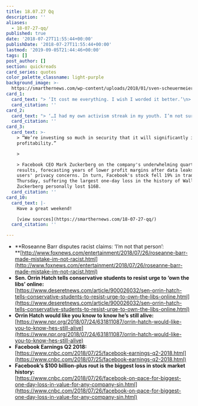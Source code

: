 ```yaml
---
title: 18.07.27 Qq
description: ''
aliases:
  - 18-07-27-qq/
published: true
date: '2018-07-27T11:55:44+00:00'
publishDate: '2018-07-27T11:55:44+00:00'
lastmod: '2019-09-05T21:44:46+00:00'
tags: []
post_author: []
section: quickreads
card_series: quotes
color_palette_classname: light-purple
background_image: >-
  https://smarthernews.com/wp-content/uploads/2018/01/sven-scheuermeier-106767-360x360.jpg
card_1:
  card_text: "> ‘It cost me everything. I wish I worded it better.’\n> \n> Roseanne Barr in her first TV interview after her ABC sitcom was canceled following a racist tweet. In May, Barr tweeted that former Obama official Valerie Jarrett, who is black, was the product if the muslim brotherhood & planet of the apes had a baby. Barr apologized & reiterated she is not a bigot."
  card_citation: ''
card_2:
  card_text: "> ‘…I had my own activism streak in my youth. I’m not sure if you’ve heard of the Boston Tea Party, but it was a real game changer.’\n> \n> Sen. Orrin Hatch (R-UT), 84, speaking to high school students at a leadership summit. The joke comes just days after he tweeted his Google profile reported he died last year. Hatch, who is set to retire this year, is the 3rd oldest current Senator behind Dianne Feinstein (D-CA) & Chuck Grassley (R-IA)."
  card_citation: ''
card_3:
  card_text: >-
    > “We’re investing so much in security that it will significantly impact our
    profitability.”

    > 

    > Facebook CEO Mark Zuckerberg on the company's underwhelming quarterly
    results, forecasting years of lower profit margins after data leaks and
    users' privacy concerns. In turn, Facebook's stock fell 19% in trading
    Thursday, suffering the largest one-day loss in the history of Wall Street.
    Zuckerberg personally lost $16B.
  card_citation: ''
card_10:
  card_text: |-
    Have a great weekend!

    [view sources](https://smarthernews.com/18-07-27-qq/)
  card_citation: ''

---
```

*   **Roseanne Barr disputes racist claims: ‘I’m not that person’:  
    **[http://www.foxnews.com/entertainment/2018/07/26/roseanne-barr-made-mistake-im-not-racist.html](http://www.foxnews.com/entertainment/2018/07/26/roseanne-barr-made-mistake-im-not-racist.html)
*   **Sen. Orrin Hatch tells conservative students to resist urge to ‘own the libs’ online:**  
    [https://www.deseretnews.com/article/900026032/sen-orrin-hatch-tells-conservative-students-to-resist-urge-to-own-the-libs-online.html](https://www.deseretnews.com/article/900026032/sen-orrin-hatch-tells-conservative-students-to-resist-urge-to-own-the-libs-online.html)
*   **Orrin Hatch would like you know to know he’s still alive:**  
    [https://www.npr.org/2018/07/24/631811087/orrin-hatch-would-like-you-to-know-hes-still-alive](https://www.npr.org/2018/07/24/631811087/orrin-hatch-would-like-you-to-know-hes-still-alive)
*   **Facebook Earnings Q2 2018:**  
    [https://www.cnbc.com/2018/07/25/facebook-earnings-q2-2018.html](https://www.cnbc.com/2018/07/25/facebook-earnings-q2-2018.html)
*   **Facebook’s $100 billion-plus rout is the biggest loss in stock market history:**  
    [https://www.cnbc.com/2018/07/26/facebook-on-pace-for-biggest-one-day-loss-in-value-for-any-company-sin.html](https://www.cnbc.com/2018/07/26/facebook-on-pace-for-biggest-one-day-loss-in-value-for-any-company-sin.html)